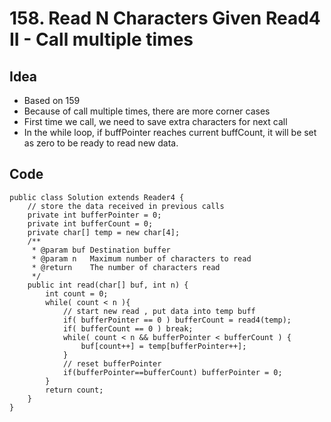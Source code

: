 # 158. Read N Characters Given Read4 II - Call multiple times


## Idea 
* Based on 159
* Because of call multiple times, there are more corner cases
* First time we call, we need to save extra characters for next call
*  In the while loop, if buffPointer reaches current buffCount, it will be set as zero to be ready to read new data.

## Code 

```
public class Solution extends Reader4 {
    // store the data received in previous calls
    private int bufferPointer = 0;
    private int bufferCount = 0; 
    private char[] temp = new char[4];
    /**
     * @param buf Destination buffer
     * @param n   Maximum number of characters to read
     * @return    The number of characters read
     */
    public int read(char[] buf, int n) {
        int count = 0;
        while( count < n ){
            // start new read , put data into temp buff 
            if( bufferPointer == 0 ) bufferCount = read4(temp);
            if( bufferCount == 0 ) break;
            while( count < n && bufferPointer < bufferCount ) {
                buf[count++] = temp[bufferPointer++];
            }
            // reset bufferPointer
            if(bufferPointer==bufferCount) bufferPointer = 0;
        }
        return count;
    }
}

```
